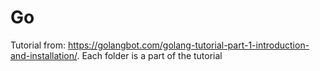 # Go

Tutorial from: <https://golangbot.com/golang-tutorial-part-1-introduction-and-installation/>.
Each folder is a part of the tutorial